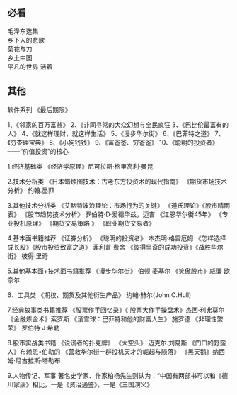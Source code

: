 ## 必看 
毛泽东选集  
乡下人的悲歌  
菊花与刀  
乡土中国   
平凡的世界 
活着 

## 其他

软件系列
《最后期限》

1、《邻家的百万富翁》
2、《非同寻常的大众幻想与全民疯狂
3、《巴比伦最富有的人》
4、《就这样理财，就这样生活》
5、《漫步华尔街》
6、《巴菲特之道》
7、《穷查理宝典》
8、《小狗钱钱》
9、《富爸爸、穷爸爸》
10、《聪明的投资者》——“价值投资”的核心

1.经济基础类
《经济学原理》尼可拉斯·格里高利·曼昆

2.技术分析类
《日本蜡烛图技术：古老东方投资术的现代指南》
《期货市场技术分析》 约翰.墨菲 

3.其他技术分析类
《艾略特波浪理论：市场行为的关键》
《道氏理论》《股市晴雨表》
《股市趋势技术分析》 罗伯特·D·爱德华兹，迈吉
《江恩华尔街45年》
《专业投机原理》
《期货交易策略 》 《职业期货交易者》

4.基本面书籍推荐
《证券分析》 《聪明的投资者》 本杰明·格雷厄姆
《怎样选择成长股》《股市投资致富之道》 菲利普·费舍
《彼得里奇的成功投资》《战胜华尔街》 彼得·里奇

5.其他基本面+技术面书籍推荐
《漫步华尔街》 伯顿 麦基尔
《笑傲股市》威廉 欧奈尔

6．工具类
《期权、期货及其他衍生产品》 约翰·赫尔(John C.Hull)

7.经典故事类书籍推荐
《股票作手回忆录》《 股票大作手操盘术》杰西·利弗莫尔
《金融炼金术》索罗斯
《滚雪球：巴菲特和他的财富人生》 施罗德 
《非理性繁荣》 罗伯特·J·希勒

8.股市实战类书籍
《说谎者的扑克牌》 《大空头》 迈克尔.刘易斯
《门口的野蛮人》布赖恩•伯勒的
《营救华尔街一群投机天才的崛起与陨落》
《黑天鹅》纳西姆·尼古拉斯·塔勒布

9.人物传记、军事
著名史学家、作家柏杨先生则认为：“中国有两部书可以和《德川家康》相比，一是《资治通鉴》，一是《三国演义》
